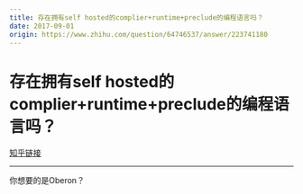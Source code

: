 ```yaml
---
title: 存在拥有self hosted的complier+runtime+preclude的编程语言吗？
date: 2017-09-01
origin: https://www.zhihu.com/question/64746537/answer/223741180
---
```

# 存在拥有self hosted的complier+runtime+preclude的编程语言吗？

[知乎链接](https://www.zhihu.com/question/64746537/answer/223741180)

---------

<span class="RichText ztext CopyrightRichText-richText" itemprop="text">你想要的是Oberon？</span>